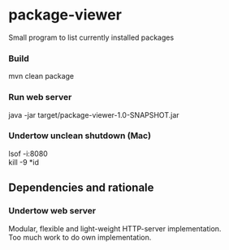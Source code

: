 # package-viewer
Small program to list currently installed packages

### Build
mvn clean package

### Run web server
java -jar target/package-viewer-1.0-SNAPSHOT.jar

### Undertow unclean shutdown (Mac)
lsof -i:8080  
kill -9 *id

## Dependencies and rationale
### Undertow web server
Modular, flexible and light-weight HTTP-server implementation.  
Too much work to do own implementation.